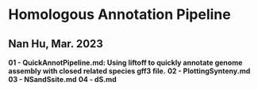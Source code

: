 # Homologous Annotation Pipeline
Nan Hu, Mar. 2023
---
**01 - QuickAnnotPipeline.md: Using liftoff to quickly annotate genome assembly with closed related species gff3 file.**
**02 - PlottingSynteny.md**
**03 - NSandSsite.md**
**04 - dS.md**
